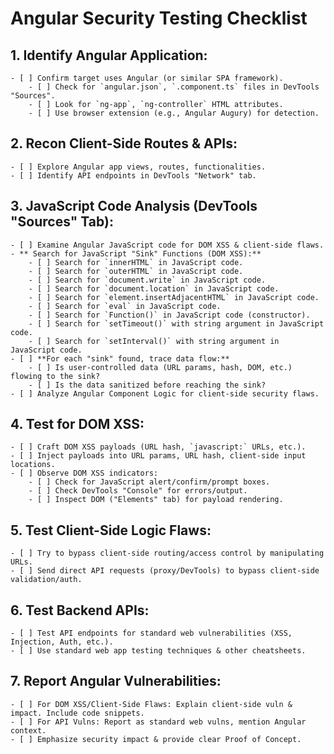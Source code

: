 # Angular Security Testing Checklist

## 1. Identify Angular Application:
    - [ ] Confirm target uses Angular (or similar SPA framework).
        - [ ] Check for `angular.json`, `.component.ts` files in DevTools "Sources".
        - [ ] Look for `ng-app`, `ng-controller` HTML attributes.
        - [ ] Use browser extension (e.g., Angular Augury) for detection.

## 2. Recon Client-Side Routes & APIs:
    - [ ] Explore Angular app views, routes, functionalities.
    - [ ] Identify API endpoints in DevTools "Network" tab.

## 3. JavaScript Code Analysis (DevTools "Sources" Tab):
    - [ ] Examine Angular JavaScript code for DOM XSS & client-side flaws.
    - ** Search for JavaScript "Sink" Functions (DOM XSS):**
        - [ ] Search for `innerHTML` in JavaScript code.
        - [ ] Search for `outerHTML` in JavaScript code.
        - [ ] Search for `document.write` in JavaScript code.
        - [ ] Search for `document.location` in JavaScript code.
        - [ ] Search for `element.insertAdjacentHTML` in JavaScript code.
        - [ ] Search for `eval` in JavaScript code.
        - [ ] Search for `Function()` in JavaScript code (constructor).
        - [ ] Search for `setTimeout()` with string argument in JavaScript code.
        - [ ] Search for `setInterval()` with string argument in JavaScript code.
    - [ ] **For each "sink" found, trace data flow:**
        - [ ] Is user-controlled data (URL params, hash, DOM, etc.) flowing to the sink?
        - [ ] Is the data sanitized before reaching the sink?
    - [ ] Analyze Angular Component Logic for client-side security flaws.

## 4. Test for DOM XSS:
    - [ ] Craft DOM XSS payloads (URL hash, `javascript:` URLs, etc.).
    - [ ] Inject payloads into URL params, URL hash, client-side input locations.
    - [ ] Observe DOM XSS indicators:
        - [ ] Check for JavaScript alert/confirm/prompt boxes.
        - [ ] Check DevTools "Console" for errors/output.
        - [ ] Inspect DOM ("Elements" tab) for payload rendering.

## 5. Test Client-Side Logic Flaws:
    - [ ] Try to bypass client-side routing/access control by manipulating URLs.
    - [ ] Send direct API requests (proxy/DevTools) to bypass client-side validation/auth.

## 6. Test Backend APIs:
    - [ ] Test API endpoints for standard web vulnerabilities (XSS, Injection, Auth, etc.).
    - [ ] Use standard web app testing techniques & other cheatsheets.

## 7. Report Angular Vulnerabilities:
    - [ ] For DOM XSS/Client-Side Flaws: Explain client-side vuln & impact. Include code snippets.
    - [ ] For API Vulns: Report as standard web vulns, mention Angular context.
    - [ ] Emphasize security impact & provide clear Proof of Concept.


